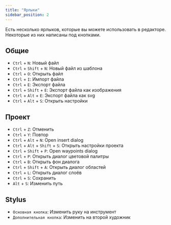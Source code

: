 ```yaml
---
title: "Ярлыки"
sidebar_position: 2
---
```


Есть несколько ярлыков, которые вы можете использовать в редакторе. Некоторые из них написаны под кнопками.

## Общие

* `Ctrl` + `N`: Новый файл
* `Ctrl` + `Shift` + `N`: Новый файл из шаблона
* `Ctrl` + `O`: Открыть файл
* `Ctrl` + `I`: Импорт файла
* `Ctrl` + `E`: Экспорт файла
* `Ctrl` + `Shift` + `E`: Экспорт файла как изображения
* `Ctrl` + `Alt` + `E`: Экспорт файла как svg
* `Ctrl` + `Alt` + `S`: Открыть настройки

## Проект

* `Ctrl` + `Z`: Отменить
* `Ctrl` + `Y`: Повтор
* `Ctrl` + `Alt` + `N`: Open insert dialog
* `Ctrl` + `Alt` + `Shift` + `S`: Открыть настройки проекта
* `Ctrl` + `Shift` + `P`: Open waypoints dialog
* `Ctrl` + `P`: Открыть диалог цветовой палитры
* `Ctrl` + `B`: Открыть фон диалога
* `Ctrl` + `Shift` + `A`: Открыть диалог областей
* `Ctrl` + `L`: Открыть диалог слоёв
* `Ctrl` + `S`: Сохранить
* `Alt` + `S`: Изменить путь

## Stylus

* `Основная кнопка`: Изменить руку на инструмент
* `Дополнительная кнопка`: Изменить на второй художник

